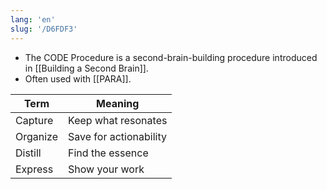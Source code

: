 ```yaml
---
lang: 'en'
slug: '/D6FDF3'
---
```


- The CODE Procedure is a second-brain-building procedure introduced in [[Building a Second Brain]].
- Often used with [[PARA]].

| Term     | Meaning                |
| -------- | ---------------------- |
| Capture  | Keep what resonates    |
| Organize | Save for actionability |
| Distill  | Find the essence       |
| Express  | Show your work         |
